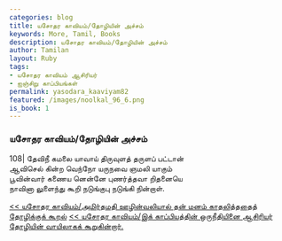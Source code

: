 ```yaml
---  
categories: blog  
title: யசோதர காவியம்/தோழியின் அச்சம்
keywords: More, Tamil, Books  
description: யசோதர காவியம்/தோழியின் அச்சம்
author: Tamilan  
layout: Ruby  
tags:     
- யசோதர காவியம் ஆசிரியர்
- ஐஞ்சிறு காப்பியங்கள்
permalink: yasodara_kaaviyam82  
featured: /images/noolkal_96_6.png  
is_book: 1
---  
```



### யசோதர காவியம்/தோழியின் அச்சம்

108| தேவிநீ கமலை யாவாய் திருவுளத் தருளப் பட்டான்  
ஆவிசெல் கின்ற வெந்நோ யருநவை ஞமலி யாகும்  
பூவின்வார் கணைய னென்னே புணர்த்தவா றிதனையெ  
நாவினா லுளைந்து கூறி நடுங்குபு நடுங்கி நின்றாள்.

[<< யசோதர காவியம்/அமிர்தமதி ஊழின்வலியால் தன் மனம் காதலித்ததைத் தோழிக்குக் கூறல்](yasodara_kaaviyam81) [<< யசோதர காவியம்/இக் காப்பியத்தின் ஒருநீதியினை ஆசிரியர் தோழியின் வாயிலாகக் கூறுகின்றார்.](yasodara_kaaviyam83)


